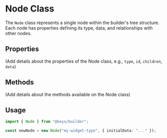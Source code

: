 # Node Class

The `Node` class represents a single node within the builder's tree structure. Each node has properties defining its type, data, and relationships with other nodes.

## Properties

(Add details about the properties of the Node class, e.g., `type`, `id`, `children`, `data`)

## Methods

(Add details about the methods available on the Node class)

## Usage

```typescript
import { Node } from "@keyx/builder";

const newNode = new Node("my-widget-type", { initialData: "..." });
```
